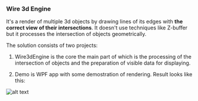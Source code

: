 ### Wire 3d Engine

It's a render of multiple 3d objects by drawing lines of its edges with <b>the correct view of their intersections</b>.
It doesn't use techniques like Z-buffer but it processes the intersection of objects geometrically.

The solution consists of two projects:

1) Wire3dEngine is the core the main part of which is the processing of 
the intersection of objects and the preparation of visible data for displaying.

2) Demo is WPF app with some demostration of rendering. 
Result looks like this:

![alt text](https://user-images.githubusercontent.com/927867/56869249-d48eff00-6a06-11e9-94e7-2eafcc892603.png)
